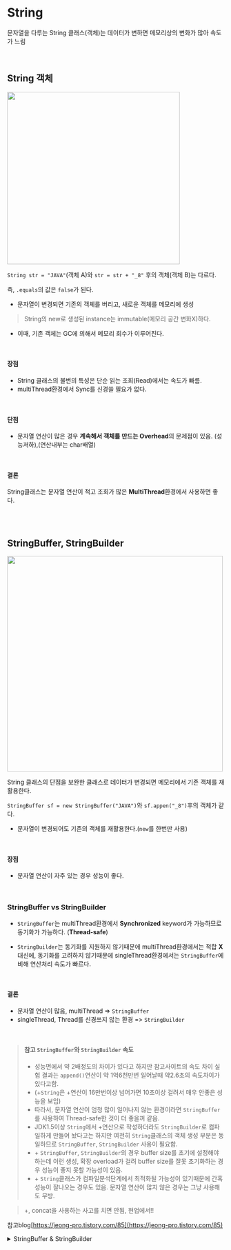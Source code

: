 # String
문자열을 다루는 String 클래스(객체)는 데이터가 변하면 메모리상의 변화가 많아 속도가 느림

<br>

## String 객체

<img src="https://lh3.googleusercontent.com/GEqDdORYtKK6knPwsXIZww1XqB7tubmJi63kQRYOXQYkZ3cf5nfdfvgSwHnZf0arY-dXSYdq653P7M9vkbNbCc1KUO4e4UnWuyP42L_8e9dqcavoW92d7ljPPkQiEQwyY4rjkOR6grxS4-Rla3l2GDKiWLxRfge2JTbjPFYBKo5GiYac5S72N9R7HyJxRWGscZKI_QJwQLGVkdD_7yl41UTZmZ-Nfc3kKeJ9r7EMo4X_y5dmoZCLj9Ugr3Cz3JY8z0FWTwn7V6gm7sj9lSALw--DR0Dehw_BUuHek0wkxpptHx0z8hwP11M_UdbjllLDEzRUT8W_gqcyPsMjVG2setUOo3xc0ArccaSvqmZ6ffjPzsJupf3mEvyJlftCDckHPJtM8a1H0pKJ8XuNT6y-KxY2lMpY6Y85VjXsVPa4XUCbZtqXAOGtvl1thY3PaHC8Jw-NrhQFR_53-gF7spg73nh3XhgOZSukkJARQwzIpfTzC3Rol4OARGFoxRrj_lX03HYcCXBKEI60rjGxGG-qL8LSsuJyqkaKIdqLU_PUyZgZcJJNUEyYRXqTavXuzvYtnm9kmztKnuq6cqWlIltNyhSBZ-XIDPquqwyXiwYh2PZHBMoa7ELiXkBHE4B5qnYnRyUg9wnoubxN7bGm6UPU-aUHcsfCeL6yjjy9PemX3V1kTJN1DFKVsq8=w676-h394-no" width=400px>

`String str = "JAVA"`(객체 A)와 `str = str + "_8"` 후의 객체(객체 B)는 다르다.

즉, `.equals`의 값은 `false`가 된다.

- 문자열이 변경되면 기존의 객체를 버리고, 새로운 객체를 메모리에 생성
> String의 new로 생성된 instance는 immutable(메모리 공간 변화X)하다.

- 이때, 기존 객체는 GC에 의해서 메모리 회수가 이루어진다.

<br>

#### 장점
- String 클래스의 불변의 특성은 단순 읽는 조회(Read)에서는 속도가 빠름.
- multiThread환경에서 Sync를 신경쓸 필요가 없다.

<br>

#### 단점
- 문자열 연산이 많은 경우 **계속해서 객체를 만드는 Overhead**의 문제점이 있음. (성능저하),(연산내부는 char배열)

<br>

#### 결론
String클래스는 문자열 연산이 적고 조회가 많은 **MultiThread**환경에서 사용하면 좋다.

<br><br>

## StringBuffer, StringBuilder

<img src="https://1.bp.blogspot.com/-9Y25IXUtabI/XNls69qz4TI/AAAAAAAACqI/aoySDRgC2_IxukN1Ta4V4zDzvkjHw_qjQCLcBGAs/s1600/stringbuffer-java.png" width=500px>

String 클래스의 단점을 보완한 클래스로 데이터가 변경되면 메모리에서 기존 객체를 재활용한다.

`StringBuffer sf = new StringBuffer("JAVA")`와 `sf.appen("_8")`후의 객체가 같다.

- 문자열이 변경되어도 기존의 객체를 재활용한다.(`new`를 한번만 사용)

<br>

#### 장점
- 문자열 연산이 자주 있는 경우 성능이 좋다.

<br>

### StringBuffer vs StringBuilder
- `StringBuffer`는 multiThread환경에서 **Synchronized** keyword가 가능하므로 동기화가 가능하다. (**Thread-safe**)

- `StringBuilder`는 동기화를 지원하지 않기때문에 multiThread환경에서는 적합 **X** 대신에, 동기화를 고려하지 않기때문에 singleThread환경에서는 `StringBuffer`에 비해 연산처리 속도가 빠르다.

<br>

#### 결론
- 문자열 연산이 많음, multiThread => `StringBuffer`
- singleThread, Thread를 신경쓰지 않는 환경 => `StringBuilder`

<br>

> #### 참고 `StringBuffer`와 `StringBuilder` 속도
> - 성능면에서 약 2배정도의 차이가 있다고 하지만 참고사이트의 속도 차이 실험 결과는 `append()`연산이 약 1억6천만번 일어날때 약2.6초의 속도차이가 있다고함. <br>
> - (+`String`은 +연산이 16만번이상 넘어가면 10초이상 걸려서 매우 안좋은 성능을 보임) <br>
> - 따라서, 문자열 연산이 엄청 많이 일어나지 않는 환경이라면 `StringBuffer`를 사용하여 Thread-safe한 것이 더 좋을꺼 같음.
> - JDK1.5이상 `String`에서 +연산으로 작성하더라도 `StringBuilder`로 컴파일하게 만들어 놨다고는 하지만 여전히 `String`클래스의 객체 생성 부분은 동일하므로 `StringBuffer`, `StringBuilder` 사용이 필요함.
> - \+ `StringBuffer`, `StringBuilder`의 경우 buffer size를 초기에 설정해야하는데 이런 생성, 확장 overload가 걸려 buffer size를 잘못 초기화하는 경우 성능이 좋지 못할 가능성이 있음.
> - \+ `String`클래스가 컴파일분석단계에서 최적화될 가능성이 있기때문에 간혹 성능이 잘나오는 경우도 있음. 문자열 연산이 많지 않은 경우는 그냥 사용해도 무방.

> \+, concat을 사용하는 사고를 치면 안됨, 현업에서!!

참고blog[https://jeong-pro.tistory.com/85](https://jeong-pro.tistory.com/85)

<details>
    <summary>StringBuffer & StringBuilder</summary>
    ```java
    public class MainClass {
        public static void main(String[] args) {
            // String
    //      String str = "java";
            String str = new String("java");
            str = str + " world";
            System.out.println("str : " + str);
            
            System.out.println();
            
            // StringBuffer
            StringBuffer sf = new StringBuffer("java");
            System.out.println("sf : " + sf);
            
            System.out.println("sf.length() : " + sf.length());
            
            sf.append(" world");
            System.out.println("sf : " + sf);
            sf.insert(4, "~~~~");
            System.out.println("sf : " + sf);
            sf.insert(sf.length(), "!!");
            System.out.println("sf : " + sf);
            sf.delete(4,8);
            System.out.println("sf : " + sf);
            sf.delete(sf.length()-2, sf.length());
            System.out.println("sf : " + sf);
            sf.deleteCharAt(4);
            System.out.println("sf : " + sf);
            
            System.out.println();
            
            // StringBuilder
            StringBuilder sd = new StringBuilder("java");
            sd.append(" world");
            System.out.println("sd : " + sd);
            
            System.out.println("sd.length() : " + sd.length());
            
            sd.append(" world");
            System.out.println("sd : "+ sd);
            sd.insert(4, "~~~~");
            System.out.println("sd : " + sd);
            sd.insert(sd.length(), "!!");
            System.out.println("sd : " + sd);
            sd.delete(4,8);
            System.out.println("sd : " + sd);
            sd.delete(sd.length()-2, sd.length());
            System.out.println("sd : " + sd);
            sd.deleteCharAt(4);
            System.out.println("sd : " + sd);
        }       
    }
    ```
</details>

